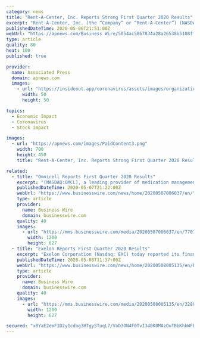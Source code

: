 ```yaml
---
category: news
title: "Rent-A-Center, Inc. Reports Strong First Quarter 2020 Results"
excerpt: "Rent-A-Center, Inc. (the “Company” or “Rent-A-Center”) (NASDAQ/NGS: RCII) today announced results for the quarter ended March 31, 2020. “Rent-A-Center remains committed to helping our customers navigate the financial challenges brought on by COVID-19,"
publishedDateTime: 2020-05-06T21:51:00Z
webUrl: "https://apnews.com/Business Wire/5054ac5867834a28a26538b5108ffcd7"
type: article
quality: 80
heat: 100
published: true

provider:
  name: Associated Press
  domain: apnews.com
  images:
    - url: "https://insideout.app/coronavirus/assets/images/organizations/apnews.com-50x50.jpg"
      width: 50
      height: 50

topics:
  - Economic Impact
  - Coronavirus
  - Stock Impact

images:
  - url: "https://apnews.com/images/PaidContent3.png"
    width: 700
    height: 450
    title: "Rent-A-Center, Inc. Reports Strong First Quarter 2020 Results"

related:
  - title: "Omnicell Reports First Quarter 2020 Results"
    excerpt: "(NASDAQ:OMCL), a leading provider of medication management solutions and adherence tools for healthcare systems and pharmacies, today announced results for its first quarter ended March 31, 2020. GAAP revenues for the first quarter of 2020 were $229."
    publishedDateTime: 2020-05-07T21:22:00Z
    webUrl: "https://www.businesswire.com/news/home/20200507006037/en/"
    type: article
    provider:
      name: Business Wire
      domain: businesswire.com
    quality: 40
    images:
      - url: "https://mms.businesswire.com/media/20200507006037/en/770779/23/01_omnicell_lockup_horizontal_green_rgb.jpg"
        width: 1200
        height: 627
  - title: "Exelon Reports First Quarter 2020 Results"
    excerpt: "Exelon Corporation (Nasdaq: EXC) today reported its financial results for the first quarter of 2020. “We had another strong quarter, with each of our"
    publishedDateTime: 2020-05-08T11:37:00Z
    webUrl: "https://www.businesswire.com/news/home/20200508005135/en/Exelon-Reports-Quarter-2020-Results"
    type: article
    provider:
      name: Business Wire
      domain: businesswire.com
    quality: 40
    images:
      - url: "https://mms.businesswire.com/media/20200508005135/en/328061/23/EXC_H_SM_4C_PS.jpg"
        width: 1200
        height: 627

secured: "x8YaE2emF1D2y1cdog3HTgySTuqL7/VaD3ON4F0TvI340K0MAzOuTBbKhbWFBDMimd0u+BKgSI1fAclByCInCdRVGknRZawzqVAAdby0wn8/9hEkLYk6eQIlDX5/DFgZX4d9VYc6gl4XbCSVN+fJj6cbbh8wHymi8xzJJU6Qd2BRzheGofXTVumXUrDqh8XsdLhGCeztj8vjG3FaXDiIU5QORgahEM70uYEwepGhmlD6CGvdVMbBuDeVmpxXhJ9eXExRoqhfN/nhPzsRSX4icwtgKn/CATgBWUidnnpjnClDvSxP8ZnTMIsm5M5/XZkv;kDSW4QqBE8IrYRQrpYtqjg=="
---
```


